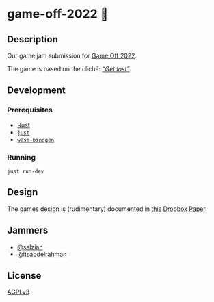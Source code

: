# game-off-2022 👾

## Description

Our game jam submission for [Game Off 2022].

The game is based on the cliché: [_“Get lost”_][get-lost-source].

## Development

### Prerequisites

- [Rust](https://www.rust-lang.org/tools/install)
- [`just`](https://github.com/casey/just#packages)
- [`wasm-bindgen`](https://rustwasm.github.io/wasm-bindgen/reference/cli.html)

### Running

```shell
just run-dev
```

## Design

The games design is (rudimentary) documented in [this Dropbox Paper][dropbox-paper].

## Jammers

- [@salzian](https://github.com/salzian)
- [@itsabdelrahman](https://github.com/itsabdelrahman)

## License

[AGPLv3](./LICENSE)

[Game Off 2022]: https://itch.io/jam/game-off-2022
[get-lost-source]: https://github.com/leereilly/list-of-english-cliches/blob/da24758a32b0c7fd5a08f15136cbf5db6f3b6e14/cliches.txt#L1185
[dropbox-paper]: https://www.dropbox.com/scl/fi/bd32vqk7sdocd98rs7lap/Get-lost-Design-Document-Game-Off-2022.paper?dl=0&rlkey=cxjfkym1x73x5kgkbt3lbtmoh
